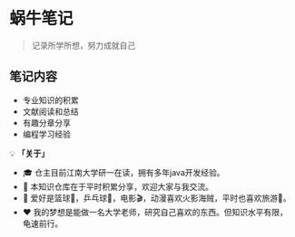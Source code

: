 # 蜗牛笔记

> 记录所学所想，努力成就自己

## 笔记内容

+ 专业知识的积累
+ 文献阅读和总结
+ 有趣分章分享
+ 编程学习经验

💡 **「关于」**

- 🎓 仓主目前江南大学研一在读，拥有多年java开发经验。
- 🌹 本知识仓库在于平时积累分享，欢迎大家与我交流。
- 🎈 爱好是篮球🏀，乒乓球🎳，电影🎬，动漫喜欢火影海贼，平时也喜欢旅游🚵。
- ❤️ 我的梦想是能做一名大学老师，研究自己喜欢的东西。但知识水平有限，龟速前行。
